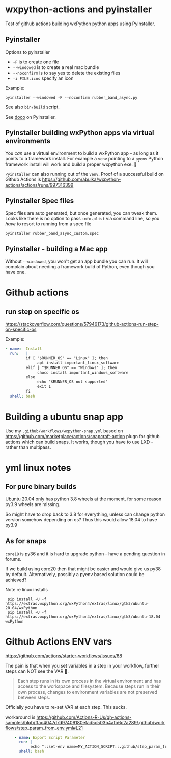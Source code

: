 # wxpython-actions and pyinstaller

Test of github actions building wxPython python apps using Pyinstaller.

## Pyinstaller

Options to pyinstaller

- `-F` is to create one file
- `--windowed` is to create a real mac bundle
- `--noconfirm` is to say yes to delete the existing files
- `-i FILE.icns`  specify an icon
  
Example:

    pyinstaller --windowed -F --noconfirm rubber_band_async.py

See also `bin/build` script.

See [doco](https://www.blog.pythonlibrary.org/2019/03/19/distributing-a-wxpython-application/) on Pyinstaller.

## Pyinstaller building wxPython apps via virtual environments

You *can* use a virtual environment to build a wxPython app - as long as it points to a framework install. For example a `venv` pointing to a `pyenv` Python framework install will work and build a proper wxpython exe. 🎉 

`Pyinstaller` can also running out of the `venv`.  Proof of a successful build on Github Actions is https://github.com/abulka/wxpython-actions/actions/runs/997316399 

## Pyinstaller Spec files

Spec files are auto generated, but once generated, you can tweak them.  Looks like there is no option to pass `info.plist` via command line, so you *have* to resort to running from a spec file

    pyinstaller rubber_band_async_custom.spec

## Pyinstaller - building a Mac app

Without `--windowed`, you won't get an app bundle you can run. It will complain about needing a framework build of Python, even though you have one.  

# Github actions

## run step on specific os

https://stackoverflow.com/questions/57946173/github-actions-run-step-on-specific-os

Example:

```yml
- name:  Install
  run:   |
         if [ "$RUNNER_OS" == "Linux" ]; then
              apt install important_linux_software
         elif [ "$RUNNER_OS" == "Windows" ]; then
              choco install important_windows_software
         else
              echo "$RUNNER_OS not supported"
              exit 1
         fi
  shell: bash
```

# Building a ubuntu snap app

Use my `.github/workflows/wxpython-snap.yml` based on https://github.com/marketplace/actions/snapcraft-action plugn for github actions which can build snaps. It works, though you have to use LXD - rather than multipass.

# yml linux notes

## For pure binary builds

Ubuntu 20.04 only has python 3.8 wheels at the moment, 
for some reason py3.9 wheels are missing.

So might have to drop back to 3.8 for everything, unless can change python version
somehow depending on os? Thus this would allow 18.04 to have py3.9

## As for snaps

`core18` is py36 and it is hard to upgrade python - have a pending
question in forums. 

If we build using core20 then that might be easier and would give us py38
by default.
Alternatively, possibly a pyenv based solution could be achieved?

Note re linux installs

     pip install -U -f https://extras.wxpython.org/wxPython4/extras/linux/gtk3/ubuntu-20.04/wxPython
     pip install -U -f https://extras.wxpython.org/wxPython4/extras/linux/gtk3/ubuntu-18.04 wxPython

# Github Actions ENV vars


https://github.com/actions/starter-workflows/issues/68

The pain is that when you set variables in a step in your workflow, further steps can NOT see the VAR 🙊.

> Each step runs in its own process in the virtual environment and has access to the workspace and filesystem. Because steps run in their own process, changes to environment variables are not preserved between steps.

Officially you have to re-set VAR at each step. This sucks.


workaround is
https://github.com/Actions-R-Us/gh-actions-samples/blob/ffac4047d7d97409180efad5c503b4afb6c2a289/.github/workflows/step_param_from_env.yml#L21

```yml
    - name: Export Script Parameter
      run: |
           echo "::set-env name=MY_ACTION_SCRIPT::.github/step_param_from_env.sh"
      shell: bash
```

